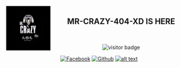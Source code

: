 
<img src="https://github.com/MR-CRAZY-404-XD/MR-CRAZY-404-XD/blob/main/crazy-logo.gif" width="120" height="120" align="left">
<center>

<div align="center">
<h2> MR-CRAZY-404-XD IS HERE </h2>
</div> <br>
  
![visitor badge](https://visitor-badge.glitch.me/badge?page_id=MR-CRAZY-404-XD.visitor-badge&left_color=blue&right_color=yellow)
<br />
  
  
  [![Facebook](https://img.shields.io/badge/Facebook-green?style=for-the-badge&logo=facebook)](https://fb.com/MR.CRAZY.404.XD)
[![Github](https://img.shields.io/badge/Github-MR-CRAZY-404-XDgreen?style=for-the-badge&logo=github)](https://github.com/MR-CRAZY-404-XD)
  <a href="https://www.facebook.com/MR.CRAZY.404.XD" target="_blank"><img src="https://github.com/MR-CRAZY-404-XD/Azim-vau/blob/main/facebook-7118901_960_720.webp" alt="alt text" width="25" height="25"></a>
